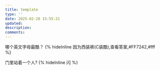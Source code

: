 ```yaml
---
title: template
type: ''
date: 2025-02-28 15:55:21
updated:
description:
comments:
---
```


哪个英文字母最酷？ {% hideInline 因为西装裤(C装酷),查看答案,#FF7242,#fff %}

门里站着一个人? {% hideInline 闪 %}
